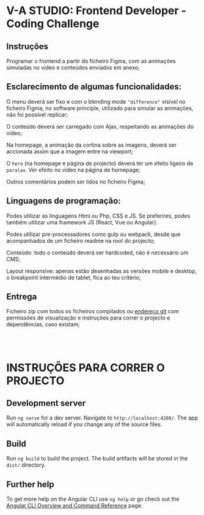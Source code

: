 # V-A STUDIO: Frontend Developer - Coding Challenge

## Instruções

Programar o frontend a partir do ficheiro Figma, com as animações simuladas no video e conteúdos enviados em anexo;

## Esclarecimento de algumas funcionalidades:

O menu deverá ser fixo e com o blending mode `"difference"` visível no ficheiro Figma, no software principle, utilizado para simular as animações, não foi possível replicar;

O conteúdo deverá ser carregado com Ajax, respeitando as animações do video;

Na homepage, a animação da cortina sobre as imagens, deverá ser accionada assim que a imagem entre na viewport;

O `hero` (na homepage e página de projecto) deverá ter um efeito ligeiro de `paralax`. Ver efeito no video na página de homepage;

Outros comentários podem ser lidos no ficheiro Figma;

## Linguagens de programação:

Podes utilizar as linguagens Html ou Php, CSS e JS. Se preferires, podes também utilizar uma framework JS (React, Vue ou Angular).

Podes utilizar pre-processadores como gulp ou webpack, desde que acompanhados de um ficheiro readme na root do projecto;

Conteúdo: todo o conteúdo deverá ser hardcoded, não é necessário um CMS;

Layout responsive: apenas estão desenhadas as versões mobile e desktop, o breakpoint intermédio de tablet, fica ao teu critério;

## Entrega

Ficheiro zip com todos os ficheiros compilados ou [endereço git](https://github.com/diegroxdibp/va-challenge) com permissões de visualização e instruções para correr o projecto e dependências, caso existam;

<br></br>

# INSTRUÇÕES PARA CORRER O PROJECTO

## Development server

Run `ng serve` for a dev server. Navigate to `http://localhost:4200/`. The app will automatically reload if you change any of the source files.

## Build

Run `ng build` to build the project. The build artifacts will be stored in the `dist/` directory.

## Further help

To get more help on the Angular CLI use `ng help` or go check out the [Angular CLI Overview and Command Reference](https://angular.io/cli) page.
